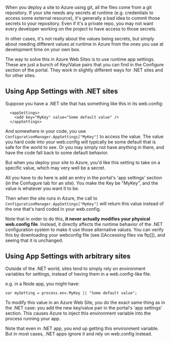 When you deploy a site to Azure using git, all the files come from a git repository. If your site needs any secrets at runtime (e.g. credentials to access some external resource), it's generally a bad idea to commit those secrets to your repository. Even if it's a private repo, you may not want every developer working on the project to have access to those secrets.

In other cases, it's not really about the values being secrets, but simply about needing different values at runtime in Azure from the ones you use at development time on your own box.

The way to solve this in Azure Web Sites is to use runtime app settings. These are just a bunch of Key/Value pairs that you can find in the Configure section of the portal. They work in slightly different ways for .NET sites and for other sites.

## Using App Settings with .NET sites ##

Suppose you have a .NET site that has something like this in its web.config:

	  <appSettings>
	    <add key="MyKey" value="Some default value" />
	  </appSettings>

And somewhere in your code, you use `ConfigurationManager.AppSettings["MyKey"]` to access the value. The value you hard code into your web.config will typically be some default that is safe for the world to see. Or you may simply not have anything in there, and have the code fall back to some default behavior.

But when you deploy your site to Azure, you'd like this setting to take on a specific value, which may very well be a secret.

All you have to do here is add an entry in the portal's 'app settings' section (in the Confugure tab for an site). You make the Key be "MyKey", and the value is whatever you want it to be.

Then when the site runs in Azure, the call to `ConfigurationManager.AppSettings["MyKey"]` will return this value instead of the one that's hard coded in your web.config.

Note that in order to do this, **it never actually modifies your physical web.config file**. Instead, it directly affects the runtime behavior of the .NET configuration system to make it use those alternative values. You can verify this by downloading your webconfig file (see [[Accessing files via ftp]]), and seeing that it is unchanged.


## Using App Settings with arbitrary sites ##

Outside of the .NET world, sites tend to simply rely on environment variables for settings, instead of having them in a web.config-like file.

e.g. in a Node app, you might have:

	var mySetting = process.env.MyKey || "Some default value";

To modify this value in an Azure Web Site, you do the exact same thing as in the .NET case: you add the new key/value pair in the portal's 'app settings' section. This causes Azure to inject this environment variable into the process running your app.

Note that even in .NET app, you end up getting this environment variable. But in most cases, .NET apps ignore it and rely on web.config instead.
